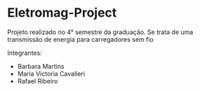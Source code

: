 # Eletromag-Project
Projeto realizado no 4° semestre da graduação. Se trata de uma transmissão de energia para carregadores sem fio

Integrantes:
- Barbara Martins 
- Maria Victoria Cavalieri
- Rafael Ribeiro
